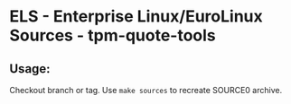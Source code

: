 # ELS - Enterprise Linux/EuroLinux Sources - tpm-quote-tools
 
## Usage:
  Checkout branch or tag. Use `make sources` to recreate  SOURCE0 archive.

